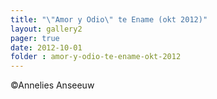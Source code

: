 ```yaml
---
title: "\"Amor y Odio\" te Ename (okt 2012)"
layout: gallery2 
pager: true
date: 2012-10-01
folder : amor-y-odio-te-ename-okt-2012
---
```

©Annelies Anseeuw

